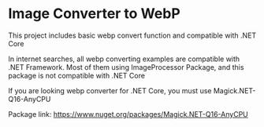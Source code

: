 # Image Converter to WebP
This project includes basic webp convert function and compatible with .NET Core

In internet searches, all webp converting examples are compatible with .NET Framework.
Most of them using ImageProcessor Package, and this package is not compatible with .NET Core

If you are looking webp converter for .NET Core, you must use Magick.NET-Q16-AnyCPU

Package link:
https://www.nuget.org/packages/Magick.NET-Q16-AnyCPU
